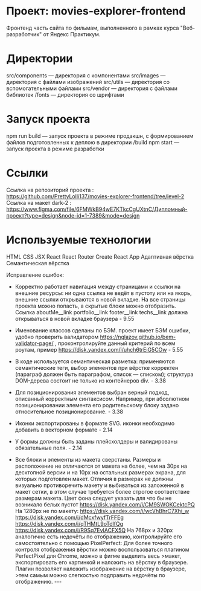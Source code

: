# Проект: movies-explorer-frontend
Фронтенд часть сайта по фильмам, выполненного в рамках курса "Веб-разработчик" от Яндекс Практикум.

# Директории
src/components — директория с компонентами
src/images — директория с файлами изображений
src/utils — директория со вспомогательными файлами
src/vendor — директория с файлами библиотек
/fonts — директория со шрифтами

# Запуск проекта

npm run build — запуск проекта в режиме продакшн, с формированием файлов подготовленных к деплою в директории /build
npm start — запуск проекта в режиме разработки

# Ссылки
Ссылка на репозиторий проекта : https://github.com/PrettyLolli137/movies-explorer-frontend/tree/level-2
Ссылка на макет dark-2 : https://www.figma.com/file/6FMWkB94wE7KTkcCgUXtnC/Дипломный-проект?type=design&node-id=1-7389&mode=design

# Используемые технологии
HTML
CSS
JSX
React
React Router
Create React App
Адаптивная вёрстка
Семантическая вёрстка




Исправление ошибок:

- Корректно работает навигация между страницами и ссылки на внешние ресурсы: ни одна ссылка не ведёт в пустоту или на якорь, внешние ссылки открываются в новой вкладке. На все страницы проекта можно попасть, а скрытые блоки можно отобразить.
Ссылка aboutMe__link portfolio__link footer__link techs__link должна открываться в новой вкладке браузера -  9.55

- Именование классов сделаны по БЭМ.
проект имеет БЭМ ошибки, удобно проверить валидатором https://nglazov.github.io/bem-validator-page/ , проконтролируйте данный критерий по всем роутам, пример https://disk.yandex.com/i/uhch6trEiG5COw - 5.55

- В коде используется семантическая разметка: применяются семантические теги, выбор элементов при вёрстке
корректен (параграф должен быть параграфом, список — списком); структура DOM-дерева состоит не только
из контейнеров div. -  3.38

- Для позиционирования элементов выбран верный подход, описанный корректным синтаксисом. Например,
при абсолютном позиционировании элемента его родительскому блоку задано относительное
позиционирование. - 3.38

- Иконки экспортированы в формате SVG.
иконки необходимо добавить в векторном формате - 2.14

- У формы должны быть заданы плейсхолдеры и валидированы обязательные поля. - 2.14

- Все блоки и элементы из макета сверстаны. Размеры и расположение не отличаются от макета на более, чем на 30px на десктопной версии и на 10px на остальных размерах экрана, для которых подготовлен макет. Отличия в размерах не должны визуально противоречить макету и выбиваться из заложенной в макет сетки, в этом случае требуется более строгое соответствие размерам макета.
Цвет фона следует указать для <body> что бы не возникало белых пустот https://disk.yandex.com/i/CM9SWOKCektcPQ
На 1280px не по макету:
https://disk.yandex.com/i/wcVhBhrC7Xhi_w
https://disk.yandex.com/i/dMcxfwyfTrFFEg
https://disk.yandex.com/i/qTHMtL9oTdlfQg
https://disk.yandex.com/i/R9Sq7EvIACFX5Q
На 768px и 320px аналогично есть недочёты по отображению, контролируйте его самостоятельно с помощью PixelPerfect:
Для более точного контроля отображения вёрстки можно воспользоваться плагином PerfectPixel для Chrome, можно в фигме выделить весь >макет, экспортировать его картинкой и наложить на вёрстку в браузере. Плагин позволяет наложить изображение на вёрстку в браузере, >тем самым можно слегкостью подправить недочёты по отображению.  ---        